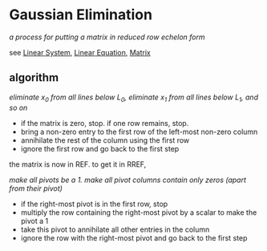 # Gaussian Elimination

*a process for putting a matrix in reduced row echelon form*

see [Linear System](Linear%20System%20e82ac17271f149e28a79944967d9c2c6.md), [Linear Equation](Linear%20Equation%2078b86d9cec314c4e9a56c8e9c226a439.md), [Matrix](Matrix%206026e6fbedbc408786c22ac9d716a282.md)

## algorithm

*eliminate $x_0$ from all lines below $L_0$, eliminate $x_1$ from all lines below $L_1$, and so on*

- if the matrix is zero, stop. if one row remains, stop.
- bring a non-zero entry to the first row of the left-most non-zero column
- annihilate the rest of the column using the first row
- ignore the first row and go back to the first step

the matrix is now in REF. to get it in RREF,

*make all pivots be a $1$. make all pivot columns contain only zeros (apart from their pivot)*

- if the right-most pivot is in the first row, stop
- multiply the row containing the right-most pivot by a scalar to make the pivot a $1$
- take this pivot to annihilate all other entries in the column
- ignore the row with the right-most pivot and go back to the first step
